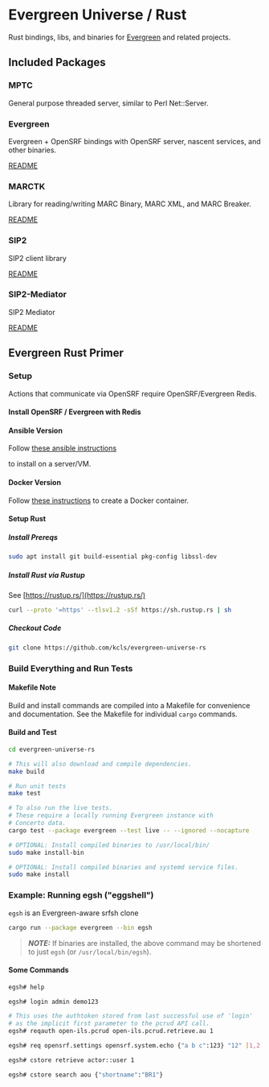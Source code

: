 # Evergreen Universe / Rust

Rust bindings, libs, and binaries for 
[Evergreen](https://github.com/evergreen-library-system/Evergreen) 
and related projects.

## Included Packages

### MPTC

General purpose threaded server, similar to Perl Net::Server.

### Evergreen

Evergreen + OpenSRF bindings with OpenSRF server, nascent services, and 
other binaries.

[README](./evergreen/README.md)

### MARCTK

Library for reading/writing MARC Binary, MARC XML, and MARC Breaker.

[README](./marctk/README.md)

### SIP2

SIP2 client library

[README](./sip2/README.md)

### SIP2-Mediator

SIP2 Mediator

[README](./sip2-mediator/README.md)

## Evergreen Rust Primer

### Setup

Actions that communicate via OpenSRF require OpenSRF/Evergreen Redis.

#### Install OpenSRF / Evergreen with Redis

#### Ansible Version

Follow [these ansible instructions](
    https://github.com/berick/evergreen-ansible-installer/tree/ubuntu-24.04)

to install on a server/VM.

#### Docker Version

Follow [these instructions](https://github.com/mcoia/eg-docker) to create
a Docker container.

#### Setup Rust

##### Install Prereqs

```sh
sudo apt install git build-essential pkg-config libssl-dev
```

##### Install Rust via Rustup

See [https://rustup.rs/](https://rustup.rs/)

```sh
curl --proto '=https' --tlsv1.2 -sSf https://sh.rustup.rs | sh
```

##### Checkout Code

```sh
git clone https://github.com/kcls/evergreen-universe-rs                              
```

### Build Everything and Run Tests

#### Makefile Note

Build and install commands are compiled into a Makefile for convenience
and documentation.  See the Makefile for individual `cargo` commands.

#### Build and Test

```sh
cd evergreen-universe-rs

# This will also download and compile dependencies.
make build

# Run unit tests
make test

# To also run the live tests.
# These require a locally running Evergreen instance with
# Concerto data.
cargo test --package evergreen --test live -- --ignored --nocapture

# OPTIONAL: Install compiled binaries to /usr/local/bin/
sudo make install-bin

# OPTIONAL: Install compiled binaries and systemd service files.
sudo make install

```

### Example: Running egsh ("eggshell")

`egsh` is an Evergreen-aware srfsh clone

```sh
cargo run --package evergreen --bin egsh
```

> **_NOTE:_** If binaries are installed, the above command may be shortened to just `egsh` (or `/usr/local/bin/egsh`).

#### Some Commands

```sh
egsh# help

egsh# login admin demo123

# This uses the authtoken stored from last successful use of 'login'
# as the implicit first parameter to the pcrud API call.
egsh# reqauth open-ils.pcrud open-ils.pcrud.retrieve.au 1

egsh# req opensrf.settings opensrf.system.echo {"a b c":123} "12" [1,2,3]

egsh# cstore retrieve actor::user 1

egsh# cstore search aou {"shortname":"BR1"}
```


